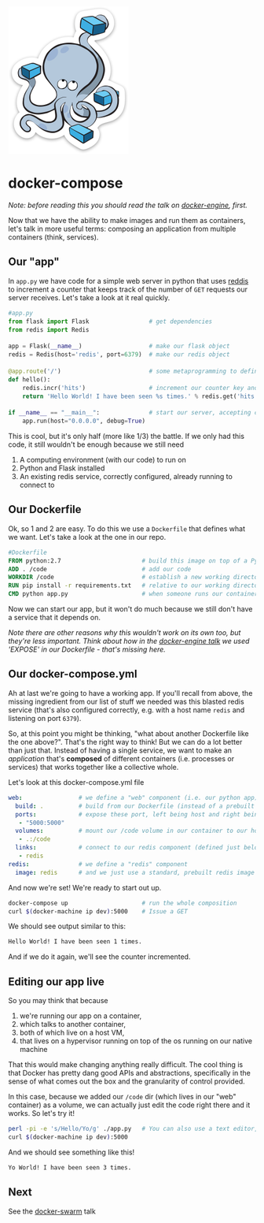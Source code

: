 ![docker-compose-banner](../media/octopus_blocks_die.png?raw=true)

# docker-compose
*Note: before reading this you should read the talk on [docker-engine](../docker-engine/README.md), first.*

Now that we have the ability to make images and run them as containers, let's talk in more useful terms: composing an application from multiple containers (think, services).

## Our "app"
In `app.py` we have code for a simple web server in python that uses [reddis](http://redis.io/) to increment a counter that keeps track of the number of `GET` requests our server receives. Let's take a look at it real quickly.

```python
#app.py
from flask import Flask                 # get dependencies
from redis import Redis

app = Flask(__name__)                   # make our flask object
redis = Redis(host='redis', port=6379)  # make our redis object

@app.route('/')                         # some metaprogramming to define a url route and how to handle it
def hello():
    redis.incr('hits')                  # increment our counter key and print the result to the page
    return 'Hello World! I have been seen %s times.' % redis.get('hits')

if __name__ == "__main__":              # start our server, accepting connections from any ip
    app.run(host="0.0.0.0", debug=True)
```

This is cool, but it's only half (more like 1/3) the battle. If we only had this code, it still wouldn't be enough because we still need

1. A computing environment (with our code) to run on
1. Python and Flask installed
1. An existing redis service, correctly configured, already running to connect to

## Our Dockerfile

Ok, so 1 and 2 are easy. To do this we use a `Dockerfile` that defines what we want. Let's take a look at the one in our repo.

```dockerfile
#Dockerfile
FROM python:2.7                       # build this image on top of a Python image
ADD . /code                           # add our code
WORKDIR /code                         # establish a new working directory
RUN pip install -r requirements.txt   # relative to our working directory, install prerequisites
CMD python app.py                     # when someone runs our container, start our server
```

Now we can start our app, but it won't do much because we still don't have a service that it depends on.

*Note there are other reasons why this wouldn't work on its own too, but they're less important. Think about how in the [docker-engine talk]('../docker-engine/README.md') we used 'EXPOSE' in our Dockerfile - that's missing here.*

## Our docker-compose.yml

Ah at last we're going to have a working app. If you'll recall from above, the missing ingredient from our list of stuff we needed was this blasted redis service (that's also configured correctly, e.g. with a host name `redis` and listening on port `6379`).

So, at this point you might be thinking, "what about another Dockerfile like the one above?". That's the right way to think! But we can do a lot better than just that. Instead of having a single service, we want to make an *application* that's **composed** of different containers (i.e. processes or services) that works together like a collective whole.

Let's look at this docker-compose.yml file

```yml
web:                # we define a "web" component (i.e. our python app)
  build: .          # build from our Dockerfile (instead of a prebuilt image, for example)
  ports:            # expose these port, left being host and right being our container
   - "5000:5000"  
  volumes:          # mount our /code volume in our container to our host so we can edit it
   - .:/code
  links:            # connect to our redis component (defined just below)
   - redis
redis:              # we define a "redis" component
  image: redis      # and we just use a standard, prebuilt redis image so it's nice and easy
```

And now we're set! We're ready to start out up.

```bash
docker-compose up                     # run the whole composition
curl $(docker-machine ip dev):5000    # Issue a GET
```

We should see output similar to this:

```bash
Hello World! I have been seen 1 times.
```

And if we do it again, we'll see the counter incremented.

## Editing our app live

So you may think that because

1. we're running our app on a container,
1. which talks to another container,
1. both of which live on a host VM,
1. that lives on a hypervisor running on top of the os running on our native machine

That this would make changing anything really difficult. The cool thing is that Docker has pretty dang good APIs and abstractions, specifically in the sense of what comes out the box and the granularity of control provided.

In this case, because we added our `/code` dir (which lives in our "web" container) as a volume, we can actually just edit the code right there and it works. So let's try it!

```bash
perl -pi -e 's/Hello/Yo/g' ./app.py   # You can also use a text editor, btw :)
curl $(docker-machine ip dev):5000
```

And we should see something like this!

```bash
Yo World! I have been seen 3 times.
```

## Next

See the [docker-swarm](../docker-swarm/README.md) talk
